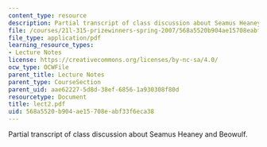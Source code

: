 ```yaml
---
content_type: resource
description: Partial transcript of class discussion about Seamus Heaney and Beowulf.
file: /courses/21l-315-prizewinners-spring-2007/568a5520b904ae15708eabf33f6eca38_lect2.pdf
file_type: application/pdf
learning_resource_types:
- Lecture Notes
license: https://creativecommons.org/licenses/by-nc-sa/4.0/
ocw_type: OCWFile
parent_title: Lecture Notes
parent_type: CourseSection
parent_uid: aae62227-5d8d-38ef-6856-1a930308f80d
resourcetype: Document
title: lect2.pdf
uid: 568a5520-b904-ae15-708e-abf33f6eca38
---
```

Partial transcript of class discussion about Seamus Heaney and Beowulf.